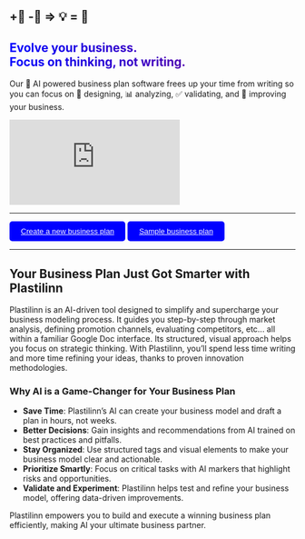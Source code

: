 <section>
  <div class="items-center">
    <div class="">
      <div class="relative items-center mx-auto align-middle">
        <div class="text-center">

<style>
.text-gradient,
.text-gradient > * {
  background: linear-gradient(to right, blue, purple);
  -webkit-background-clip: text;
  -webkit-text-fill-color: transparent;
}
</style>

<h1>+🧠 -📜 => 💡 = 🚀</h1>
<h1 class="home text-gradient max-w-4xl text-2xl font-bold leading-none tracking-tighter text-neutral-600 md:text-5xl lg:text-6xl lg:max-w-7xl">
    Evolve your business.</br>
    Focus on thinking, not writing.
</h1>

<p class="text-xl md:text-2xl text-gray-600 mb-12">
    Our 🤖 AI powered business plan software frees up your time from writing 
    so you can focus on 🧠 designing, 📊 analyzing, ✅ validating, and 🚀 improving your business.
</p>


<div class="iframe-container">
  <div class="iframe-wrapper">
    <iframe src="https://www.youtube.com/embed/jjGVMoZhgCU" title="Plastilinn" frameborder="0" allow="accelerometer; autoplay; clipboard-write; encrypted-media; gyroscope; picture-in-picture; web-share" referrerpolicy="strict-origin-when-cross-origin" allowfullscreen></iframe>
  </div>
</div>

---

<button style="background-color: blue; color: white; padding: 10px 20px; border: none; border-radius: 5px; cursor: pointer;">
    <a href="https://tally.so/r/mZYMey" target="_blank" style="color: white;"><i class="fa-solid fa-file-arrow-down"></i> Create a new business plan</a>
</button>

<button style="background-color: blue; color: white; padding: 10px 20px; border: none; border-radius: 5px; cursor: pointer;">
    <a href="https://docs.google.com/document/d/e/2PACX-1vRMDUz5RmQvtkCr7MgQA8AU4Qs2YWM4z-jmRGZ8eVorPNSTWdRMADVG52X1f7BGF9TPVgEGENFwL8Fj/pub?embedded=true" target="_blank" style="color: white;"><i class="fa-solid fa-file-arrow-down"></i> Sample business plan</a>
</button>

---

## Your Business Plan Just Got Smarter with Plastilinn

Plastilinn is an AI-driven tool designed to simplify and supercharge your business modeling process. It guides you step-by-step through market analysis, defining promotion channels, evaluating competitors, etc... all within a familiar Google Doc interface. Its structured, visual approach helps you focus on strategic thinking. With Plastilinn, you’ll spend less time writing and more time refining your ideas, thanks to proven innovation methodologies.

### Why AI is a Game-Changer for Your Business Plan

- **Save Time**: Plastilinn’s AI can create your business model and draft a plan in hours, not weeks.  
- **Better Decisions**: Gain insights and recommendations from AI trained on best practices and pitfalls.  
- **Stay Organized**: Use structured tags and visual elements to make your business model clear and actionable.  
- **Prioritize Smartly**: Focus on critical tasks with AI markers that highlight risks and opportunities.  
- **Validate and Experiment**: Plastilinn helps test and refine your business model, offering data-driven improvements.

Plastilinn empowers you to build and execute a winning business plan efficiently, making AI your ultimate business partner.

